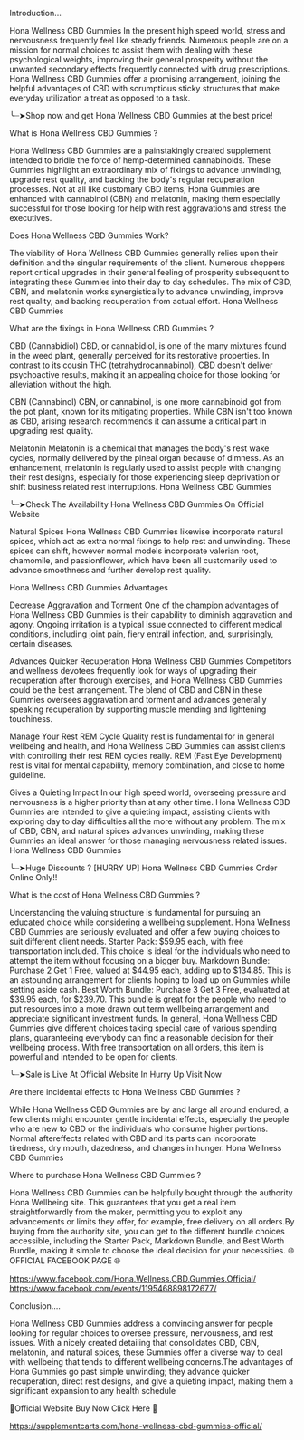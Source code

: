 
Introduction…

Hona Wellness CBD Gummies  In the present high speed world, stress and nervousness frequently feel like steady friends. Numerous people are on a mission for normal choices to assist them with dealing with these psychological weights, improving their general prosperity without the unwanted secondary effects frequently connected with drug prescriptions. Hona Wellness CBD Gummies  offer a promising arrangement, joining the helpful advantages of CBD with scrumptious sticky structures that make everyday utilization a treat as opposed to a task.

╰┈➤Shop now and get Hona Wellness CBD Gummies at the best price!

What is Hona Wellness CBD Gummies ?

Hona Wellness CBD Gummies  are a painstakingly created supplement intended to bridle the force of hemp-determined cannabinoids. These Gummies  highlight an extraordinary mix of fixings to advance unwinding, upgrade rest quality, and backing the body's regular recuperation processes. Not at all like customary CBD items, Hona Gummies  are enhanced with cannabinol (CBN) and melatonin, making them especially successful for those looking for help with rest aggravations and stress the executives.

Does Hona Wellness CBD Gummies Work?

The viability of Hona Wellness CBD Gummies  generally relies upon their definition and the singular requirements of the client. Numerous shoppers report critical upgrades in their general feeling of prosperity subsequent to integrating these Gummies  into their day to day schedules. The mix of CBD, CBN, and melatonin works synergistically to advance unwinding, improve rest quality, and backing recuperation from actual effort. Hona Wellness CBD Gummies

What are the fixings in Hona Wellness CBD Gummies ?

CBD (Cannabidiol)
CBD, or cannabidiol, is one of the many mixtures found in the weed plant, generally perceived for its restorative properties. In contrast to its cousin THC (tetrahydrocannabinol), CBD doesn't deliver psychoactive results, making it an appealing choice for those looking for alleviation without the high.

CBN (Cannabinol)
CBN, or cannabinol, is one more cannabinoid got from the pot plant, known for its mitigating properties. While CBN isn't too known as CBD, arising research recommends it can assume a critical part in upgrading rest quality.

Melatonin
Melatonin is a chemical that manages the body's rest wake cycles, normally delivered by the pineal organ because of dimness. As an enhancement, melatonin is regularly used to assist people with changing their rest designs, especially for those experiencing sleep deprivation or shift business related rest interruptions. Hona Wellness CBD Gummies

╰┈➤Check The Availability Hona Wellness CBD Gummies On Official Website

Natural Spices
Hona Wellness CBD Gummies  likewise incorporate natural spices, which act as extra normal fixings to help rest and unwinding. These spices can shift, however normal models incorporate valerian root, chamomile, and passionflower, which have been all customarily used to advance smoothness and further develop rest quality.

Hona Wellness CBD Gummies  Advantages

Decrease Aggravation and Torment
One of the champion advantages of Hona Wellness CBD Gummies  is their capability to diminish aggravation and agony. Ongoing irritation is a typical issue connected to different medical conditions, including joint pain, fiery entrail infection, and, surprisingly, certain diseases.

Advances Quicker Recuperation
Hona Wellness CBD Gummies  Competitors and wellness devotees frequently look for ways of upgrading their recuperation after thorough exercises, and Hona Wellness CBD Gummies  could be the best arrangement. The blend of CBD and CBN in these Gummies  oversees aggravation and torment and advances generally speaking recuperation by supporting muscle mending and lightening touchiness.

Manage Your Rest REM Cycle
Quality rest is fundamental for in general wellbeing and health, and Hona Wellness CBD Gummies  can assist clients with controlling their rest REM cycles really. REM (Fast Eye Development) rest is vital for mental capability, memory combination, and close to home guideline.

Gives a Quieting Impact
In our high speed world, overseeing pressure and nervousness is a higher priority than at any other time. Hona Wellness CBD Gummies  are intended to give a quieting impact, assisting clients with exploring day to day difficulties all the more without any problem. The mix of CBD, CBN, and natural spices advances unwinding, making these Gummies  an ideal answer for those managing nervousness related issues. Hona Wellness CBD Gummies

╰┈➤Huge Discounts ? [HURRY UP] Hona Wellness CBD Gummies Order Online Only!!

What is the cost of Hona Wellness CBD Gummies ?

Understanding the valuing structure is fundamental for pursuing an educated choice while considering a wellbeing supplement. Hona Wellness CBD Gummies  are seriously evaluated and offer a few buying choices to suit different client needs.
Starter Pack: $59.95 each, with free transportation included. This choice is ideal for the individuals who need to attempt the item without focusing on a bigger buy.
Markdown Bundle: Purchase 2 Get 1 Free, valued at $44.95 each, adding up to $134.85. This is an astounding arrangement for clients hoping to load up on Gummies  while setting aside cash.
Best Worth Bundle: Purchase 3 Get 3 Free, evaluated at $39.95 each, for $239.70. This bundle is great for the people who need to put resources into a more drawn out term wellbeing arrangement and appreciate significant investment funds.
In general, Hona Wellness CBD Gummies  give different choices taking special care of various spending plans, guaranteeing everybody can find a reasonable decision for their wellbeing process. With free transportation on all orders, this item is powerful and intended to be open for clients.

╰┈➤Sale is Live At Official Website In Hurry Up Visit Now

Are there incidental effects to Hona Wellness CBD Gummies ?

While Hona Wellness CBD Gummies  are by and large all around endured, a few clients might encounter gentle incidental effects, especially the people who are new to CBD or the individuals who consume higher portions. Normal aftereffects related with CBD and its parts can incorporate tiredness, dry mouth, dazedness, and changes in hunger. Hona Wellness CBD Gummies

Where to purchase Hona Wellness CBD Gummies ?

Hona Wellness CBD Gummies  can be helpfully bought through the authority Hona Wellbeing site. This guarantees that you get a real item straightforwardly from the maker, permitting you to exploit any advancements or limits they offer, for example, free delivery on all orders.By buying from the authority site, you can get to the different bundle choices accessible, including the Starter Pack, Markdown Bundle, and Best Worth Bundle, making it simple to choose the ideal decision for your necessities.
🌐OFFICIAL FACEBOOK PAGE 🌐

https://www.facebook.com/Hona.Wellness.CBD.Gummies.Official/
https://www.facebook.com/events/1195468898172677/

Conclusion….

Hona Wellness CBD Gummies  address a convincing answer for people looking for regular choices to oversee pressure, nervousness, and rest issues. With a nicely created detailing that consolidates CBD, CBN, melatonin, and natural spices, these Gummies  offer a diverse way to deal with wellbeing that tends to different wellbeing concerns.The advantages of Hona Gummies  go past simple unwinding; they advance quicker recuperation, direct rest designs, and give a quieting impact, making them a significant expansion to any health schedule

💊Official Website Buy Now Click Here 💊

https://supplementcarts.com/hona-wellness-cbd-gummies-official/
